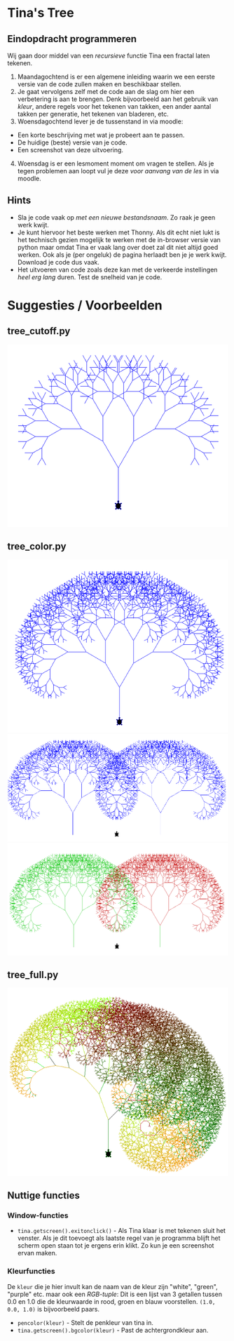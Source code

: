 # Tina's Tree

## Eindopdracht programmeren

Wij gaan door middel van een _recursieve_ functie Tina een fractal laten tekenen.

1.  Maandagochtend is er een algemene inleiding waarin we een eerste versie van de code zullen maken en beschikbaar stellen.
2.  Je gaat vervolgens zelf met de code aan de slag om hier een verbetering is aan te brengen. Denk bijvoorbeeld aan het gebruik van _kleur_, andere regels voor het tekenen van takken, een ander aantal takken per generatie, het tekenen van bladeren, etc.
3.  Woensdagochtend lever je de tussenstand in via moodle:

-   Een korte beschrijving met wat je probeert aan te passen.
-   De huidige (beste) versie van je code.
-   Een screenshot van deze uitvoering.

4.  Woensdag is er een lesmoment moment om vragen te stellen. Als je tegen problemen aan loopt vul je deze _voor aanvang van de les_ in via moodle.

## Hints

-   Sla je code vaak op _met een nieuwe bestandsnaam_. Zo raak je geen werk kwijt.
-   Je kunt hiervoor het beste werken met Thonny. Als dit echt niet lukt is het technisch gezien mogelijk te werken met de in-browser versie van python maar omdat Tina er vaak lang over doet zal dit niet altijd goed werken. Ook als je (per ongeluk) de pagina herlaadt ben je je werk kwijt. Download je code dus vaak.
-   Het uitvoeren van code zoals deze kan met de verkeerde instellingen _heel erg lang_ duren. Test de snelheid van je code.

# Suggesties / Voorbeelden

## tree_cutoff.py

![Voorbeeld 1](examples/ex01.PNG "Een eerste boom")

## tree_color.py

![Voorbeeld 2](examples/ex02.PNG "Veel takken")
![Voorbeeld 3](examples/ex03.PNG "Twee bomen")
![Voorbeeld 4](examples/ex04.PNG "Twee bomen met verscvhillende kleuren")

## tree_full.py

![Voorbeeld 10](examples/ex10.PNG "Scheef en met varierende kleuren")

## Nuttige functies

### Window-functies

-   `tina.getscreen().exitonclick()` - Als Tina klaar is met tekenen sluit het venster. Als je dit toevoegt als laatste regel van je programma blijft het scherm open staan tot je ergens erin klikt. Zo kun je een screenshot ervan maken.

### Kleurfuncties

De `kleur` die je hier invult kan de naam van de kleur zijn "white", "green", "purple" etc. maar ook een _RGB-tuple_: Dit is een lijst van 3 getallen tussen 0.0 en 1.0 die de kleurwaarde in rood, groen en blauw voorstellen. `(1.0, 0.0, 1.0)` is bijvoorbeeld paars.

-   `pencolor(kleur)` - Stelt de penkleur van tina in.
-   `tina.getscreen().bgcolor(kleur)` - Past de achtergrondkleur aan.
